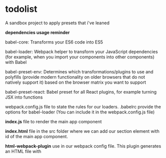 # todolist

A sandbox project to apply presets that i've leaned


**dependencies usage reminder**

babel-core: Transforms your ES6 code into ES5

babel-loader: Webpack helper to transform your JavaScript dependencies (for example, when you import your components into other components) with Babel

babel-preset-env: Determines which transformations/plugins to use and polyfills (provide modern functionality on older browsers that do not natively support it) based on the browser matrix you want to support

babel-preset-react: Babel preset for all React plugins, for example turning JSX into functions

 webpack.config.js file to state the rules for our loaders.
.babelrc provide the options for babel-loader (You can include it in the webpack.config.js file)


**index.js** file to render the main app component

**index.html** file in the src folder where we can add our section element with id of the main app component.

**html-webpack-plugin** use in our webpack config file. This plugin generates an HTML file with <script> injected, writes this to dist/index.html, and minifies the file


**webpack-dev-server**
run this command every time you want to see your changes in the browser. 
To have webpack “watch” our changes and thus refresh whenever we have made changes to any of our components, 
we can use webpack-dev-server module

* start:server": "webpack-dev-server --mode development --open"
should see localhost:8080 open up in your default browser — that’s what the —-open flag is for. Now everytime you make changes, it will refresh the page

You can also add a --hot flag to your npm start script which will allow you to only reload the component that you’ve changed instead of doing a full page reload. This is Hot Module Replacement.


**css-loader style-loader**
As we will be importing CSS files into our React components, we need css-loader module to resolve them. 
we also need a style-loader to inject this into our DOM — adding a <style> tag into the <head> element of our HTML.

The order of adding loaders is important. 
First, we need to resolve the CSS files before adding them to the DOM with the style-loader. 
By default, webpack uses the loaders from the right (last element in the array) 
to the left (first element in the array).

We can also make CSS modular using webpack. This means class name will be scoped locally and specific to only the component in question.

As we need to give options, each loader is now an object with a key-value pair. To enable CSS modules, we need to set module option for css-loader to be true. The importLoaders option configures how many loaders before css-loader should be applied. For example, sass-loader would have to come before css-loader.

The localIdentName allows you to configure the generated identification.

[name] will take the name of your component

[local] is the name of your class/id

[hash:base64] is the randomly generated hash which will be unique in every component’s CSS

So with this, you won’t have to worry about whether you have given the same class name throughout your whole application — you only have to worry about whether you have used it in the same component.


**Tips:**

If you want to put that web-packconfig file in the different folder then use “webpack — config FOLDERNAME/webpack.config.js — mode development”
